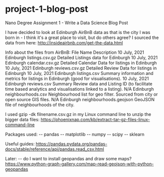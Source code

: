 # project-1-blog-post
Nano Degree Assignment 1 - Write a Data Science Blog Post

I have decided to look at Edinburgh AirBnB data as that is the city I was born in - I think it's a great place to visit, but do others agree?
I sourced the data from here: http://insideairbnb.com/get-the-data.html

Info about the files from AirBnB:
File Name	Description
10 July, 2021	Edinburgh	listings.csv.gz	Detailed Listings data for Edinburgh
10 July, 2021	Edinburgh	calendar.csv.gz	Detailed Calendar Data for listings in Edinburgh
10 July, 2021	Edinburgh	reviews.csv.gz	Detailed Review Data for listings in Edinburgh
10 July, 2021	Edinburgh	listings.csv	Summary information and metrics for listings in Edinburgh (good for visualisations).
10 July, 2021	Edinburgh	reviews.csv	Summary Review data and Listing ID (to facilitate time based analytics and visualisations linked to a listing).
N/A	Edinburgh	neighbourhoods.csv	Neighbourhood list for geo filter. Sourced from city or open source GIS files.
N/A	Edinburgh	neighbourhoods.geojson	GeoJSON file of neighbourhoods of the city.

I used gzip -dk filnename.csv.gz in my Linux command line to unzip the bigger data files:
https://phoenixnap.com/kb/extract-tar-gz-files-linux-command-line


Packages used:
-- pandas
-- matplotlib
-- numpy
-- scipy
-- sklearn

Useful guides:
https://pandas.pydata.org/pandas-docs/stable/reference/api/pandas.read_csv.html


Later:
-- do I want to install geopandas and draw some maps?
https://www.python-graph-gallery.com/map-read-geojson-with-python-geopandas